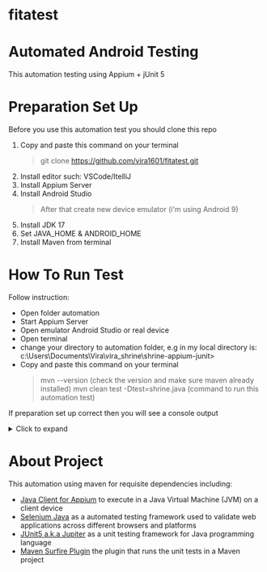 # fitatest

# Automated Android Testing
This automation testing using Appium + jUnit 5

# Preparation Set Up
Before you use this automation test you should clone this repo

1. Copy and paste this command on your terminal
   > git clone https://github.com/vira1601/fitatest.git
2. Install editor such: VSCode/ItelliJ
3. Install Appium Server
4. Install Android Studio
   > After that create new device emulator (i'm using Android 9)
5. Install JDK 17
6. Set JAVA_HOME & ANDROID_HOME
7. Install Maven from terminal

# How To Run Test
Follow instruction:
- Open folder automation
- Start Appium Server
- Open emulator Android Studio or real device
- Open terminal
- change your directory to automation folder, e.g in my local directory is: c:\Users\Documents\Vira\vira_shrine\shrine-appium-junit>
- Copy and paste this command on your terminal
  > mvn --version (check the version and make sure maven already installed)
  > mvn clean test -Dtest=shrine.java (command to run this automation test)

If preparation set up correct then you will see a console output
<details><summary>Click to expand</summary>
<img width="798" alt="Screenshot 2022-11-14 at 21 21 30" src="https://user-images.githubusercontent.com/30076130/201684827-20ad6216-97e5-42e6-9aaf-c02df34b5a67.png">
</details>
<p>

# About Project
This automation using maven for requisite dependencies including:
- [Java Client for Appium](https://mvnrepository.com/artifact/io.appium/java-client)  to execute in a Java Virtual Machine (JVM) on a client device
- [Selenium Java](https://mvnrepository.com/artifact/org.seleniumhq.selenium/selenium-java) as a automated testing framework used to validate web applications across different browsers and platforms
- [JUnit5 a.k.a Jupiter](https://mvnrepository.com/artifact/org.junit.jupiter/junit-jupiter-engine) as a unit testing framework for Java programming language
- [Maven Surfire Plugin](https://maven.apache.org/surefire/maven-surefire-plugin/dependency-info.html) the plugin that runs the unit tests in a Maven project
